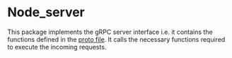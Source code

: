 # Node_server

This package implements the gRPC server interface i.e. it contains the functions defined in the [proto file](https://github.com/adityameharia/ravel/blob/main/cmd/ravel_node/ravel_node.proto). It calls the necessary functions required to execute the incoming requests.


